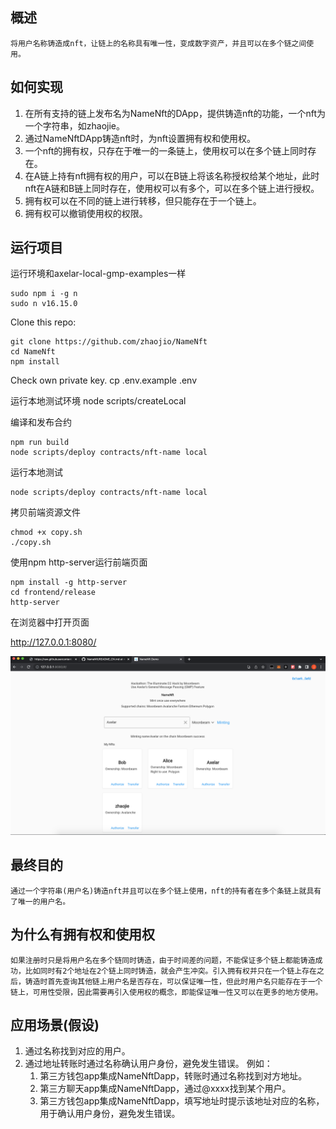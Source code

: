 
## 概述
    
    将用户名称铸造成nft，让链上的名称具有唯一性，变成数字资产，并且可以在多个链之间使用。

## 如何实现

1. 在所有支持的链上发布名为NameNft的DApp，提供铸造nft的功能，一个nft为一个字符串，如zhaojie。
2. 通过NameNftDApp铸造nft时，为nft设置拥有权和使用权。
3. 一个nft的拥有权，只存在于唯一的一条链上，使用权可以在多个链上同时存在。
4. 在A链上持有nft拥有权的用户，可以在B链上将该名称授权给某个地址，此时nft在A链和B链上同时存在，使用权可以有多个，可以在多个链上进行授权。
5. 拥有权可以在不同的链上进行转移，但只能存在于一个链上。
6. 拥有权可以撤销使用权的权限。

## 运行项目
    
运行环境和axelar-local-gmp-examples一样   
 
    sudo npm i -g n
    sudo n v16.15.0
    
Clone this repo:

    git clone https://github.com/zhaojio/NameNft
    cd NameNft
    npm install
    
Check own private key.
    cp .env.example .env

运行本地测试环境
    node scripts/createLocal

编译和发布合约
    
    npm run build
    node scripts/deploy contracts/nft-name local
    
运行本地测试

    node scripts/deploy contracts/nft-name local
    
拷贝前端资源文件

    chmod +x copy.sh
    ./copy.sh

使用npm http-server运行前端页面
    
    npm install -g http-server
    cd frontend/release
    http-server

在浏览器中打开页面
   
   http://127.0.0.1:8080/
   
![image](https://github.com/zhaojio/NameNft/blob/main/frontend/name-nft-ui.png)
   
   
## 最终目的
    通过一个字符串(用户名)铸造nft并且可以在多个链上使用，nft的持有者在多个条链上就具有了唯一的用户名。

## 为什么有拥有权和使用权
    如果注册时只是将用户名在多个链同时铸造，由于时间差的问题，不能保证多个链上都能铸造成功，比如同时有2个地址在2个链上同时铸造，就会产生冲突。引入拥有权并只在一个链上存在之后，铸造时首先查询其他链上用户名是否存在，可以保证唯一性，但此时用户名只能存在于一个链上，可用性受限，因此需要再引入使用权的概念，即能保证唯一性又可以在更多的地方使用。

## 应用场景(假设)

1. 通过名称找到对应的用户。
2. 通过地址转账时通过名称确认用户身份，避免发生错误。
    例如：
    1. 第三方钱包app集成NameNftDapp，转账时通过名称找到对方地址。
    2. 第三方聊天app集成NameNftDapp，通过@xxxx找到某个用户。
    3. 第三方钱包app集成NameNftDapp，填写地址时提示该地址对应的名称，用于确认用户身份，避免发生错误。


